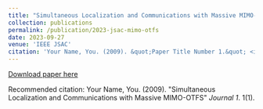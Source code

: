 ```yaml
---
title: "Simultaneous Localization and Communications with Massive MIMO-OTFS"
collection: publications
permalink: /publication/2023-jsac-mimo-otfs
date: 2023-09-27
venue: 'IEEE JSAC'
citation: 'Your Name, You. (2009). &quot;Paper Title Number 1.&quot; <i>Journal 1</i>. 1(1).'
---
```


[Download paper here](/files/OTFS-Tutorial.pdf)

Recommended citation: Your Name, You. (2009). "Simultaneous Localization and Communications with Massive MIMO-OTFS" <i>Journal 1</i>. 1(1).
